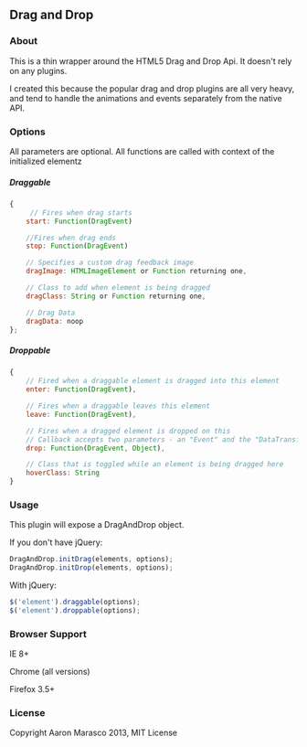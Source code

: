 ## Drag and Drop ##

### About ###

This is a thin wrapper around the HTML5 Drag and Drop Api. It doesn't rely on any plugins.

I created this because the popular drag and drop plugins are all very heavy, and tend to handle the animations and events separately from
the native API.

### Options ###

All parameters are optional. All functions are called with context of the initialized elementz

##### Draggable #####
```javascript
{
     // Fires when drag starts
    start: Function(DragEvent)

    //Fires when drag ends
    stop: Function(DragEvent)

    // Specifies a custom drag feedback image
    dragImage: HTMLImageElement or Function returning one,

    // Class to add when element is being dragged
    dragClass: String or Function returning one,

    // Drag Data
    dragData: noop
};
```

##### Droppable #####
```javascript
{
    // Fired when a draggable element is dragged into this element
    enter: Function(DragEvent),

    // Fires when a draggable leaves this element
    leave: Function(DragEvent),

    // Fires when a dragged element is dropped on this
    // Callback accepts two parameters - an "Event" and the "DataTransfer" object
    drop: Function(DragEvent, Object),

    // Class that is toggled while an element is being dragged here
    hoverClass: String
}
```

### Usage ###

This plugin will expose a DragAndDrop object.

If you don't have jQuery:

```javascript
DragAndDrop.initDrag(elements, options);
DragAndDrop.initDrop(elements, options);
```

With jQuery:

```javascript
$('element').draggable(options);
$('element').droppable(options);
```

### Browser Support ###

IE 8+

Chrome (all versions)

Firefox 3.5+

### License ###

Copyright Aaron Marasco 2013, MIT License